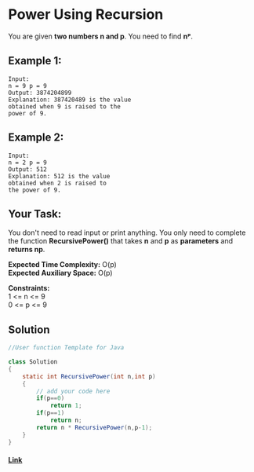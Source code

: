 
#  Power Using Recursion
 
You are given **two numbers n and p**. You need to find **nᵖ**.

## Example 1:

```
Input:
n = 9 p = 9 
Output: 3874204899
Explanation: 387420489 is the value 
obtained when 9 is raised to the 
power of 9.
```

## Example 2:

```
Input:
n = 2 p = 9
Output: 512
Explanation: 512 is the value 
obtained when 2 is raised to 
the power of 9.  
```

## Your Task:
You don't need to read input or print anything. You only need to complete the function **RecursivePower()** that takes **n** and **p** as **parameters** and **returns np**.


**Expected Time Complexity:** O(p)  
**Expected Auxiliary Space:** O(p)

**Constraints:**  
1 <= n <= 9  
0 <=  p <= 9

## Solution


```java
//User function Template for Java

class Solution
{
    static int RecursivePower(int n,int p)
    {
        // add your code here
        if(p==0)
            return 1;
        if(p==1)
            return n;
        return n * RecursivePower(n,p-1);
    }
}
```

#### [Link](https://practice.geeksforgeeks.org/problems/power-using-recursion/1/?track=DSASP-Recursion&batchId=154)